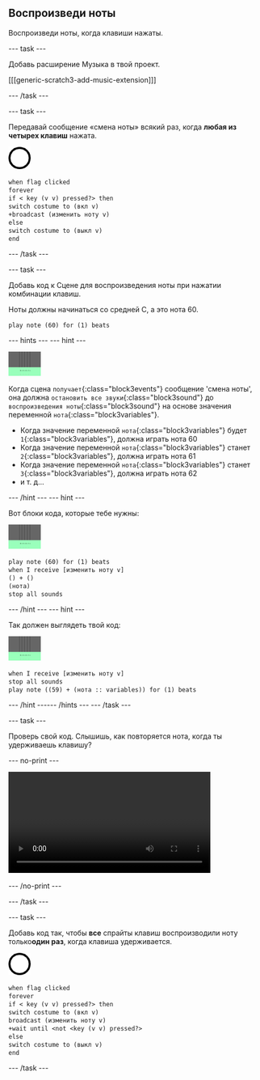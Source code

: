## Воспроизведи ноты

Воспроизведи ноты, когда клавиши нажаты.

--- task ---

Добавь расширение Музыка в твой проект.

[[[generic-scratch3-add-music-extension]]]

--- /task ---

--- task ---

Передавай сообщение «смена ноты» всякий раз, когда **любая из четырех клавиш** нажата.

![спрайт 1](images/1.png)

```blocks3
when flag clicked
forever
if < key (v v) pressed?> then
switch costume to (вкл v)
+broadcast (изменить ноту v)
else
switch costume to (выкл v)
end
```

--- /task ---

--- task ---

Добавь код к Сцене для воспроизведения ноты при нажатии комбинации клавиш.

Ноты должны начинаться со средней C, а это нота 60.

```blocks3
play note (60) for (1) beats
```

--- hints ---
 --- hint ---

![1 спрайт](images/stage.png)

Когда сцена `получает`{:class="block3events"} сообщение 'смена ноты', она должна `остановить все звуки`{:class="block3sound"} до `воспроизведения ноты`{:class="block3sound"} на основе значения переменной `нота`{:class="block3variables"}.

+ Когда значение переменной `нота`{:class="block3variables"} будет `1`{:class="block3variables"}, должна играть нота 60
+ Когда значение переменной `нота`{:class="block3variables"} станет `2`{:class="block3variables"}, должна играть нота 61
+ Когда значение переменной `нота`{:class="block3variables"} станет `3`{:class="block3variables"}, должна играть нота 62
+ и т. д...

--- /hint --- --- hint ---

Вот блоки кода, которые тебе нужны:

![сцена](images/stage.png)

```blocks3
play note (60) for (1) beats
when I receive [изменить ноту v]
() + ()
(нота)
stop all sounds
```

--- /hint --- --- hint ---

Так должен выглядеть твой код:

![сцена](images/stage.png)

```blocks3
when I receive [изменить ноту v]
stop all sounds
play note ((59) + (нота :: variables)) for (1) beats
```

--- /hint ------ /hints --- --- /task ---

--- task ---

Проверь свой код. Слышишь, как повторяется нота, когда ты удерживаешь клавишу?

--- no-print ---

<video width="400" controls>
  <source src="images/play-note-bug.mp4" type="video/mp4">
  Your browser does not support HTML5 video.
</video>

--- /no-print ---

--- /task ---

--- task ---

Добавь код так, чтобы **все** спрайты клавиш воспроизводили ноту только**один раз**, когда клавиша удерживается.

![1 спрайт](images/1.png)

```blocks3
when flag clicked
forever
if < key (v v) pressed?> then
switch costume to (вкл v)
broadcast (изменить ноту v)
+wait until <not <key (v v) pressed?>
else
switch costume to (выкл v)
end
```

--- /task ---